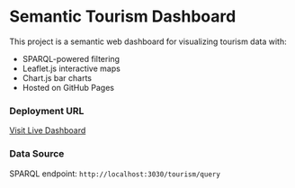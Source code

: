 # Semantic Tourism Dashboard

This project is a semantic web dashboard for visualizing tourism data with:

- SPARQL-powered filtering
- Leaflet.js interactive maps
- Chart.js bar charts
- Hosted on GitHub Pages

### Deployment URL
[Visit Live Dashboard](https://<your-username>.github.io/tourism-ontology/semantic-tourism/map/)

### Data Source
SPARQL endpoint: `http://localhost:3030/tourism/query`
